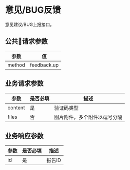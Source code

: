 # 意见/BUG反馈

意见建议/BUG上报接口。

## 公共请求参数

|参数          |值
|-------------|-------
|method       |feedback.up

## 业务请求参数

|参数          |是否必填 |描述
|-------------|--------|----
|content      |是      |验证码类型
|files        |否      |图片附件，多个附件以逗号分隔

## 业务响应参数

|参数              |是否必填 |描述
|-----------------|--------|----
|id               |是      |报告ID

